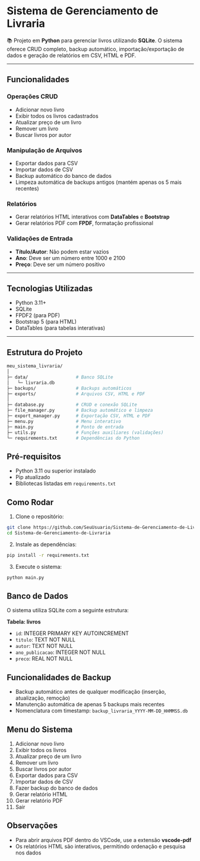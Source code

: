 # Sistema de Gerenciamento de Livraria

📚 Projeto em **Python** para gerenciar livros utilizando **SQLite**.
O sistema oferece CRUD completo, backup automático, importação/exportação de dados e geração de relatórios em CSV, HTML e PDF.

---

## Funcionalidades

### Operações CRUD

* Adicionar novo livro
* Exibir todos os livros cadastrados
* Atualizar preço de um livro
* Remover um livro
* Buscar livros por autor

### Manipulação de Arquivos

* Exportar dados para CSV
* Importar dados de CSV
* Backup automático do banco de dados
* Limpeza automática de backups antigos (mantém apenas os 5 mais recentes)

### Relatórios

* Gerar relatórios HTML interativos com **DataTables** e **Bootstrap**
* Gerar relatórios PDF com **FPDF**, formatação profissional

### Validações de Entrada

* **Título/Autor**: Não podem estar vazios
* **Ano**: Deve ser um número entre 1000 e 2100
* **Preço**: Deve ser um número positivo

---

## Tecnologias Utilizadas

* Python 3.11+
* SQLite
* FPDF2 (para PDF)
* Bootstrap 5 (para HTML)
* DataTables (para tabelas interativas)

---

## Estrutura do Projeto

```bash
meu_sistema_livraria/
│
├─ data/                  # Banco SQLite
│   └─ livraria.db
├─ backups/               # Backups automáticos
├─ exports/               # Arquivos CSV, HTML e PDF
│
├─ database.py            # CRUD e conexão SQLite
├─ file_manager.py        # Backup automático e limpeza
├─ export_manager.py      # Exportação CSV, HTML e PDF
├─ menu.py                # Menu interativo
├─ main.py                # Ponto de entrada
├─ utils.py               # Funções auxiliares (validações)
└─ requirements.txt       # Dependências do Python
```

## Pré-requisitos

* Python 3.11 ou superior instalado
* Pip atualizado
* Bibliotecas listadas em `requirements.txt`

## Como Rodar

1. Clone o repositório:

```bash
git clone https://github.com/SeuUsuario/Sistema-de-Gerenciamento-de-Livraria.git
cd Sistema-de-Gerenciamento-de-Livraria
```

2. Instale as dependências:

```bash
pip install -r requirements.txt
```

3. Execute o sistema:

```bash
python main.py
```

## Banco de Dados

O sistema utiliza SQLite com a seguinte estrutura:

**Tabela: livros**

* `id`: INTEGER PRIMARY KEY AUTOINCREMENT
* `titulo`: TEXT NOT NULL
* `autor`: TEXT NOT NULL
* `ano_publicacao`: INTEGER NOT NULL
* `preco`: REAL NOT NULL

## Funcionalidades de Backup

* Backup automático antes de qualquer modificação (inserção, atualização, remoção)
* Manutenção automática de apenas 5 backups mais recentes
* Nomenclatura com timestamp: `backup_livraria_YYYY-MM-DD_HHMMSS.db`

## Menu do Sistema

1. Adicionar novo livro
2. Exibir todos os livros
3. Atualizar preço de um livro
4. Remover um livro
5. Buscar livros por autor
6. Exportar dados para CSV
7. Importar dados de CSV
8. Fazer backup do banco de dados
9. Gerar relatório HTML
10. Gerar relatório PDF
11. Sair

## Observações

* Para abrir arquivos PDF dentro do VSCode, use a extensão **vscode-pdf**
* Os relatórios HTML são interativos, permitindo ordenação e pesquisa nos dados
